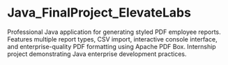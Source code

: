 # Java_FinalProject_ElevateLabs
Professional Java application for generating styled PDF employee reports. Features multiple report types, CSV import, interactive console interface, and enterprise-quality PDF formatting using Apache PDF Box. Internship project demonstrating Java enterprise development practices.
